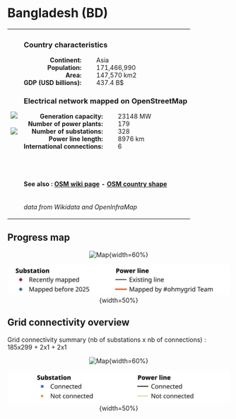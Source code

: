 # Bangladesh (BD)

<table width="90%">
<tr>
<td>
<img src="http://commons.wikimedia.org/wiki/Special:FilePath/Flag%20of%20Bangladesh.svg" width="250">
<br><br>
<img src="http://commons.wikimedia.org/wiki/Special:FilePath/Bangladesh%20%28orthographic%20projection%29.svg" width="250"></td>
<td>
<h3>Country characteristics</h3>
<div style="display: inline-block;text-align:right;margin-right:30px;font-weight: bold;">
Continent:<br>Population:<br>Area:<br>GDP (USD billions):
</div>
<div style="display: inline-block;">
Asia<br>171,466,990<br>147,570 km2<br>437.4 B$
</div>
<h3>Electrical network mapped on OpenStreetMap</h3>
<div style="display: inline-block;text-align:right;margin-right:30px;font-weight: bold;">Generation capacity:<br>
Number of power plants:<br>
Number of substations:<br>
Power line length:<br>
International connections:<br>
</div>
<div style="display: inline-block;">23148 MW<br>
179<br>
328<br>
8976 km<br>
6<br>
</div>

<br><br><h4>See also :
<a href="https://wiki.openstreetmap.org/wiki/Power_networks/Bangladesh" target="_blank">OSM wiki page</a> -
<a href="https://openstreetmap.org/relation/184640" target="_blank">OSM country shape</a>
</h4>

<br><i>data from Wikidata and OpenInfraMap</i>
</td>
</tr>
</table>


## Progress map

<center>

![Map](https://raw.githubusercontent.com/ben10dynartio/ohmygrid-website-files/refs/heads/main/docs/images/maps_countries/BD/high-voltage-network.jpg){width=60%}

![Map](../images/maps_countries_legend_progress.jpg){width=50%}

</center>



## Grid connectivity overview

Grid connectivity summary (nb of substations x nb of connections) :<br>185x299 + 2x1 + 2x1

<center>

![Map](https://raw.githubusercontent.com/ben10dynartio/ohmygrid-website-files/refs/heads/main/docs/images/maps_countries/BD/grid-connectivity.jpg){width=60%}

![Map](../images/maps_countries_legend_grid.jpg){width=50%}

</center>

